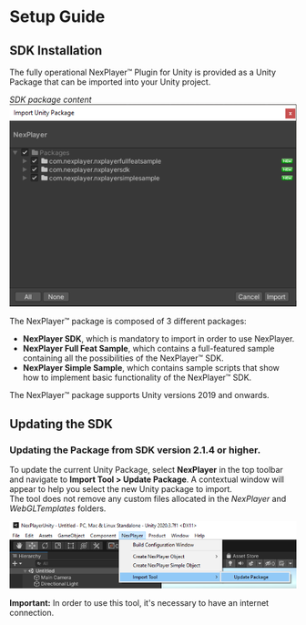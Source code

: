 # Setup Guide

## SDK Installation

The fully operational NexPlayer™ Plugin for Unity is provided as a Unity Package that can be imported into your Unity project.

*SDK package content*  
![](../assets/basic/setup0.png)

The NexPlayer™ package is composed of 3 different packages:  

- **NexPlayer SDK**, which is mandatory to import in order to use NexPlayer.  
- **NexPlayer Full Feat Sample**, which contains a full-featured sample containing all the possibilities of the NexPlayer™ SDK.  
- **NexPlayer Simple Sample**, which contains sample scripts that show how to implement basic functionality of the NexPlayer™ SDK.

The NexPlayer™ package supports Unity versions 2019 and onwards.

## Updating the SDK

### Updating the Package from SDK version 2.1.4 or higher.

To update the current Unity Package, select **NexPlayer** in the top toolbar and navigate to **Import Tool > Update Package**. A contextual window will appear to help you select the new Unity package to import.  
The tool does not remove any custom files allocated in the *NexPlayer* and *WebGLTemplates* folders.

![](../assets/basic/setup1.png)

**Important:** In order to use this tool, it's necessary to have an internet connection.